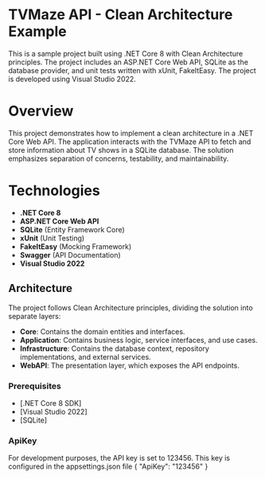 # TVMaze API - Clean Architecture Example

This is a sample project built using .NET Core 8 with Clean Architecture principles. The project includes an ASP.NET Core Web API, SQLite as the database provider, and unit tests written with xUnit, FakeItEasy. The project is developed using Visual Studio 2022.


# Overview

This project demonstrates how to implement a clean architecture in a .NET Core Web API. The application interacts with the TVMaze API to fetch and store information about TV shows in a SQLite database. The solution emphasizes separation of concerns, testability, and maintainability.

# Technologies

- **.NET Core 8**
- **ASP.NET Core Web API**
- **SQLite** (Entity Framework Core)
- **xUnit** (Unit Testing)
- **FakeItEasy** (Mocking Framework)
- **Swagger** (API Documentation)
- **Visual Studio 2022**

## Architecture

The project follows Clean Architecture principles, dividing the solution into separate layers:

- **Core**: Contains the domain entities and interfaces.
- **Application**: Contains business logic, service interfaces, and use cases.
- **Infrastructure**: Contains the database context, repository implementations, and external services.
- **WebAPI**: The presentation layer, which exposes the API endpoints.


### Prerequisites

- [.NET Core 8 SDK]
- [Visual Studio 2022]
- [SQLite]

### ApiKey

For development purposes, the API key is set to 123456. This key is configured in the appsettings.json file
{
  "ApiKey": "123456"
}
